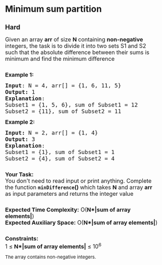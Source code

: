 # Minimum sum partition
## Hard 
<div class="problem-statement">
                <p></p><p><span style="font-size:18px">Given an array&nbsp;<strong>arr</strong> of size <strong>N </strong>containing <strong>non-negative </strong>integers, the task is to divide it into two sets S1 and S2 such that the absolute difference between their sums is minimum and find the minimum difference</span></p>

<p><br>
<span style="font-size:18px"><strong>Example 1:</strong></span></p>

<pre style="position: relative;"><span style="font-size:18px"><strong>Input</strong>: N = 4, arr[] = {1, 6, 11, 5}</span> <span style="font-size:18px">
<strong>Output:</strong> 1
<strong>Explanation</strong>: </span>
<span style="font-size:18px">Subset1 = {1, 5, 6}, sum of Subset1 = 12 
Subset2 = {11}, sum of Subset2 = 11  </span> <div class="open_grepper_editor" title="Edit &amp; Save To Grepper"></div></pre>

<div><span style="font-size:18px"><strong>Example 2:</strong></span></div>

<pre style="position: relative;"><span style="font-size:18px"><strong>Input: </strong>N = 2, arr[] = {1, 4}
<strong>Output: </strong>3
<strong>Explanation</strong>: 
Subset1 = {1}, sum of Subset1 = 1
Subset2 = {4}, sum of Subset2 = 4</span><div class="open_grepper_editor" title="Edit &amp; Save To Grepper"></div></pre>

<p><br>
<span style="font-size:18px"><strong>Your Task:&nbsp;&nbsp;</strong><br>
You don't need to read input or print anything. Complete the function <strong><code>minDifference</code>()&nbsp;</strong>which takes <strong>N</strong> and array <strong>arr </strong>as input parameters and returns the integer value</span></p>

<p><br>
<span style="font-size:18px"><strong>Expected Time Complexity:</strong> O(<strong>N*|sum of array elements|</strong>)<br>
<strong>Expected Auxiliary Space:</strong> O(<strong>N*|sum of array elements|</strong>)</span></p>

<p><br>
<span style="font-size:18px"><strong>Constraints:</strong><br>
1 ≤&nbsp;<strong>N*|sum of array elements|</strong> ≤ 10<sup>6</sup></span></p>

<p><span style="font-size:18px"><sup>The array contains non-negative integers.</sup></span></p>
 <p></p>
            </div>
